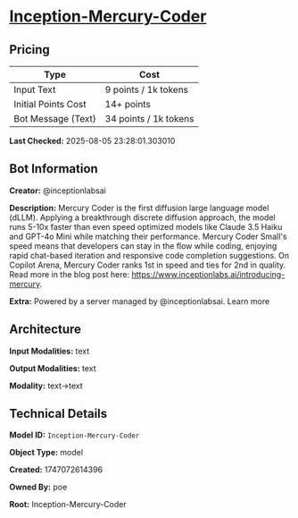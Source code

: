 # [Inception-Mercury-Coder](https://poe.com/Inception-Mercury-Coder)

## Pricing

| Type | Cost |
|------|------|
| Input Text | 9 points / 1k tokens |
| Initial Points Cost | 14+ points |
| Bot Message (Text) | 34 points / 1k tokens |

**Last Checked:** 2025-08-05 23:28:01.303010


## Bot Information

**Creator:** @inceptionlabsai

**Description:** Mercury Coder is the first diffusion large language model (dLLM). Applying a breakthrough discrete diffusion approach, the model runs 5-10x faster than even speed optimized models like Claude 3.5 Haiku and GPT-4o Mini while matching their performance. Mercury Coder Small's speed means that developers can stay in the flow while coding, enjoying rapid chat-based iteration and responsive code completion suggestions. On Copilot Arena, Mercury Coder ranks 1st in speed and ties for 2nd in quality. Read more in the blog post here: https://www.inceptionlabs.ai/introducing-mercury.

**Extra:** Powered by a server managed by @inceptionlabsai. Learn more


## Architecture

**Input Modalities:** text

**Output Modalities:** text

**Modality:** text->text


## Technical Details

**Model ID:** `Inception-Mercury-Coder`

**Object Type:** model

**Created:** 1747072614396

**Owned By:** poe

**Root:** Inception-Mercury-Coder
